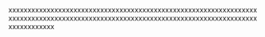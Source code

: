 xxxxxxxxxxxxxxxxxxxxxxxxxxxxxxxxxxxxxxxxxxxxxxxxxxxxxxxxxxxxxxxxxxxxxxxxxxxxxxxxxxxxxxxxxxxxxxxxxxxxxxxxxxxxxxxxxxxxxxxxxxxxxxxxxxxxxxxxxxxxxx

